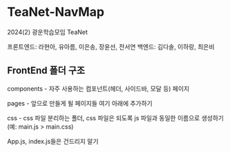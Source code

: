 # TeaNet-NavMap

2024(2) 광운학습모임 TeaNet

프론트엔드: 라현아, 유아름, 이은송, 장윤선, 전서연
백엔드: 김다솔, 이하랑, 최은비

## FrontEnd 폴더 구조

components - 자주 사용하는 컴포넌트(헤더, 사이드바, 모달 등) 페이지

pages - 앞으로 만들게 될 페이지들 여기 아래에 추가하기

css - css 파일 분리하는 폴더, css 파일은 되도록 js 파일과 동일한 이름으로 생성하기 (예: main.js > main.css)

App.js, index.js들은 건드리지 말기
